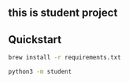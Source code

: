## this is student project

## Quickstart
```bash
brew install -r requirements.txt

python3 -m student
```

